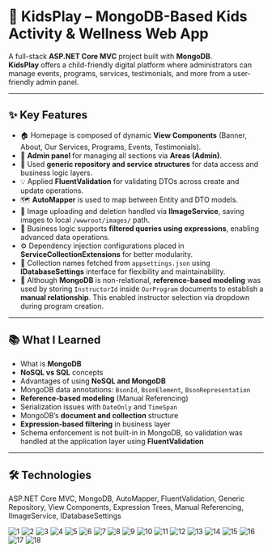 # 🧸 KidsPlay – MongoDB-Based Kids Activity & Wellness Web App

A full-stack **ASP.NET Core MVC** project built with **MongoDB**.  
**KidsPlay** offers a child-friendly digital platform where administrators can manage events, programs, services, testimonials, and more from a user-friendly admin panel.

---

## ✨ Key Features

- 🏠 Homepage is composed of dynamic **View Components** (Banner, About, Our Services, Programs, Events, Testimonials).  
- 🧩 **Admin panel** for managing all sections via **Areas (Admin)**.  
- 🧠 Used **generic repository and service structures** for data access and business logic layers.  
- 💡 Applied **FluentValidation** for validating DTOs across create and update operations.  
- 🗺️ **AutoMapper** is used to map between Entity and DTO models.  
- 📸 Image uploading and deletion handled via **IImageService**, saving images to local `/wwwroot/images/` path.  
- 🧵 Business logic supports **filtered queries using expressions**, enabling advanced data operations.  
- ⚙️ Dependency injection configurations placed in **ServiceCollectionExtensions** for better modularity.  
- 📁 Collection names fetched from `appsettings.json` using **IDatabaseSettings** interface for flexibility and maintainability.  
- 🔗 Although **MongoDB** is non-relational, **reference-based modeling** was used by storing `InstructorId` inside `OurProgram` documents to establish a **manual relationship**. This enabled instructor selection via dropdown during program creation.

---

## 📚 What I Learned

- What is **MongoDB**  
- **NoSQL vs SQL** concepts  
- Advantages of using **NoSQL and MongoDB**  
- MongoDB data annotations: `BsonId`, `BsonElement`, `BsonRepresentation`  
- **Reference-based modeling** (Manual Referencing)  
- Serialization issues with `DateOnly` and `TimeSpan`  
- MongoDB’s **document and collection** structure  
- **Expression-based filtering** in business layer  
- Schema enforcement is not built-in in MongoDB, so validation was handled at the application layer using **FluentValidation**

---

## 🛠️ Technologies

ASP.NET Core MVC, MongoDB, AutoMapper, FluentValidation, Generic Repository, View Components, Expression Trees, Manual Referencing, IImageService, IDatabaseSettings


![1](https://github.com/user-attachments/assets/285232c9-fae2-4048-a5a7-4fb89780fcfd)
![2](https://github.com/user-attachments/assets/72aab2fa-e96f-4cd7-a48c-c44506d1a6ec)
![3](https://github.com/user-attachments/assets/357d9321-db55-4617-9144-bcbd31e786ae)
![4](https://github.com/user-attachments/assets/92c6911c-fa6e-4648-b7bf-d50a09e839c6)
![5](https://github.com/user-attachments/assets/ce342eb0-d19a-4d8f-abcb-e073d412015c)
![6](https://github.com/user-attachments/assets/8813425f-95a1-4842-a8a7-ce6038da487d)
![7](https://github.com/user-attachments/assets/41d20551-0d57-47a7-8321-a6f5582f5e56)
![8](https://github.com/user-attachments/assets/3533b086-8a4f-4fd9-92dc-a3f677013f3b)
![9](https://github.com/user-attachments/assets/bc2724d8-3807-4a13-b905-b79e06e010a5)
![10](https://github.com/user-attachments/assets/dec21300-b866-4675-9c89-26e0f5a02a7a)
![11](https://github.com/user-attachments/assets/7be5271e-9e5b-4c3d-acaf-f88ab425c852)
![12](https://github.com/user-attachments/assets/df8a2f15-ff83-436a-804c-d4e4db23f99e)
![13](https://github.com/user-attachments/assets/2d8c5388-9576-4085-a8c4-381beaca41a5)
![14](https://github.com/user-attachments/assets/eea2fc34-7f03-4744-a7e3-e30324abbd9d)
![15](https://github.com/user-attachments/assets/4e7a5775-6020-4d49-9dec-0b630a46c9b0)
![16](https://github.com/user-attachments/assets/ab52fa8b-4ee4-4c9d-9f25-a4030f469ec5)
![17](https://github.com/user-attachments/assets/6171dd30-ede5-48ef-b531-8b803313b23b)
![18](https://github.com/user-attachments/assets/f133d3a6-18dc-424d-84c6-b9519614ad16)
